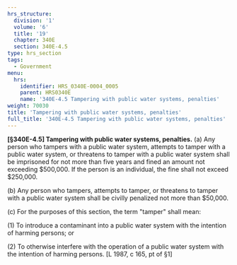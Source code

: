 ```yaml
---
hrs_structure:
  division: '1'
  volume: '6'
  title: '19'
  chapter: 340E
  section: 340E-4.5
type: hrs_section
tags:
  - Government
menu:
  hrs:
    identifier: HRS_0340E-0004_0005
    parent: HRS0340E
    name: '340E-4.5 Tampering with public water systems, penalties'
weight: 70030
title: 'Tampering with public water systems, penalties'
full_title: '340E-4.5 Tampering with public water systems, penalties'
---
```

**[§340E-4.5] Tampering with public water systems, penalties.** (a) Any person who tampers with a public water system, attempts to tamper with a public water system, or threatens to tamper with a public water system shall be imprisoned for not more than five years and fined an amount not exceeding $500,000\. If the person is an individual, the fine shall not exceed $250,000.

(b) Any person who tampers, attempts to tamper, or threatens to tamper with a public water system shall be civilly penalized not more than $50,000.

(c) For the purposes of this section, the term "tamper" shall mean:

(1) To introduce a contaminant into a public water system with the intention of harming persons; or

(2) To otherwise interfere with the operation of a public water system with the intention of harming persons. [L 1987, c 165, pt of §1]